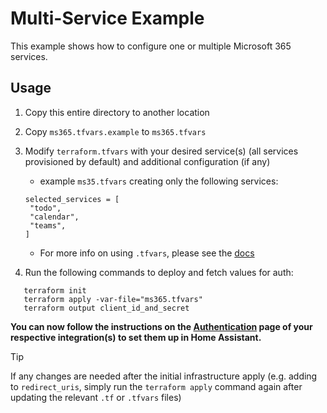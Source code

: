 # Multi-Service Example

This example shows how to configure one or multiple Microsoft 365 services.

## Usage

1. Copy this entire directory to another location
2. Copy `ms365.tfvars.example` to `ms365.tfvars`
3. Modify `terraform.tfvars` with your desired service(s) (all services provisioned by default) and additional configuration (if any)
   * example `ms35.tfvars` creating only the following services:

   ```hcl
   selected_services = [
    "todo",
    "calendar",
    "teams",
   ]
   ```

   * For more info on using `.tfvars`, please see the [docs](https://registry.terraform.io/providers/terraform-redhat/rhcs/latest/docs/guides/terraform-vars#example-terraform-tfvars)
4. Run the following commands to deploy and fetch values for auth:

```shell
   terraform init
   terraform apply -var-file="ms365.tfvars"
   terraform output client_id_and_secret
```

**You can now follow the instructions on the [Authentication](https://rogerselwyn.github.io/MS365-ToDo/authentication.html) page of your respective integration(s) to set them up in Home Assistant.**
> [!TIP]
> If any changes are needed after the initial infrastructure apply (e.g. adding to `redirect_uris`, simply run the `terraform apply` command again after updating the relevant `.tf` or `.tfvars` files)